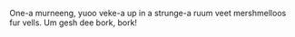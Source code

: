 One-a murneeng, yuoo veke-a up in a strunge-a ruum veet mershmelloos fur vells. Um gesh dee bork, bork!
